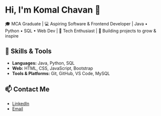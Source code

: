 # Hi, I'm Komal Chavan 👋

🎓 MCA Graduate | 💻 Aspiring Software & Frontend Developer | Java • Python • SQL • Web Dev | 🚀 Tech Enthusiast | 🔨 Building projects to grow & inspire

## 🔧 Skills & Tools
- **Languages:** Java, Python, SQL  
- **Web:** HTML, CSS, JavaScript, Bootstrap  
- **Tools & Platforms:** Git, GitHub, VS Code, MySQL

## 📫 Contact Me
- [LinkedIn](linkedin.com/in/komal-chavan-498a06266)  
- [Email](mailto:komalchavan6088@gmail.com)
